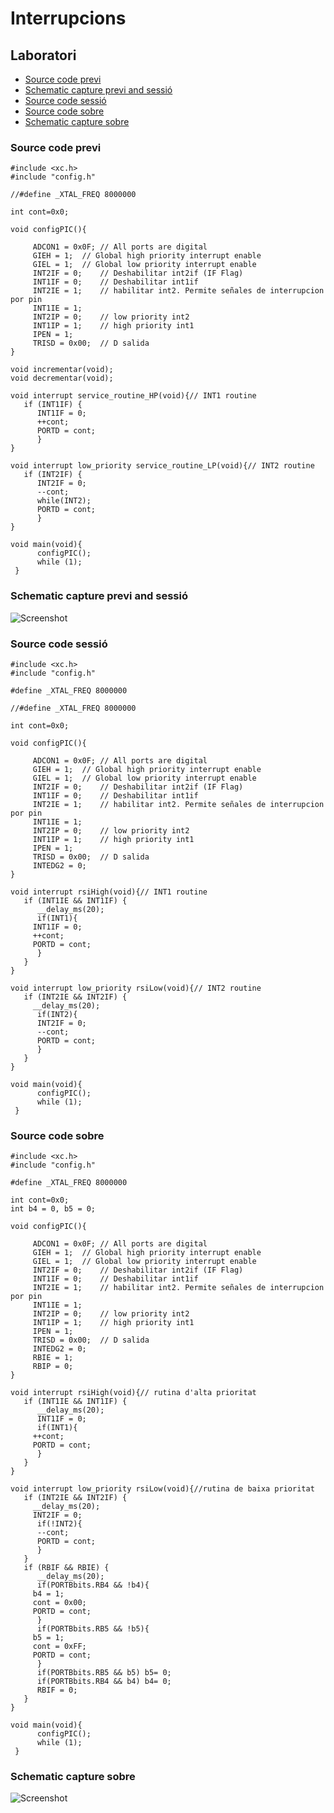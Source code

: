 # Interrupcions

## Laboratori

- [Source code previ](#source-code-previ)
- [Schematic capture previ and sessió](#schematic-capture-previ-and-sessió)
- [Source code sessió](#source-code-sessió)
- [Source code sobre](#source-code-sobre)
- [Schematic capture sobre](#schematic-capture-sobre)

### Source code previ

```
#include <xc.h>
#include "config.h"

//#define _XTAL_FREQ 8000000 

int cont=0x0;

void configPIC(){
   
 	 ADCON1 = 0x0F; // All ports are digital
	 GIEH = 1;	// Global high priority interrupt enable
	 GIEL = 1;	// Global low priority interrupt enable
	 INT2IF = 0;	// Deshabilitar int2if (IF Flag)
	 INT1IF = 0;	// Deshabilitar int1if
	 INT2IE = 1;	// habilitar int2. Permite señales de interrupcion por pin
	 INT1IE = 1;
	 INT2IP = 0;	// low priority int2
	 INT1IP = 1;	// high priority int1
	 IPEN = 1;
	 TRISD = 0x00;  // D salida
}

void incrementar(void);
void decrementar(void);

void interrupt service_routine_HP(void){// INT1 routine
   if (INT1IF) {
      INT1IF = 0;
      ++cont;
      PORTD = cont;
      }
}

void interrupt low_priority service_routine_LP(void){// INT2 routine
   if (INT2IF) {	
      INT2IF = 0;
      --cont;
      while(INT2);
      PORTD = cont;
      }
}

void main(void){
      configPIC();
      while (1);
 }
```

### Schematic capture previ and sessió

![Screenshot](https://github.com/srmeeseeks/CI-FIB/blob/master/L6/L6-previ%26sessio.JPG)

### Source code sessió

```
#include <xc.h>
#include "config.h"

#define _XTAL_FREQ 8000000 

//#define _XTAL_FREQ 8000000 

int cont=0x0;

void configPIC(){
   
 	 ADCON1 = 0x0F; // All ports are digital
	 GIEH = 1;	// Global high priority interrupt enable
	 GIEL = 1;	// Global low priority interrupt enable
	 INT2IF = 0;	// Deshabilitar int2if (IF Flag)
	 INT1IF = 0;	// Deshabilitar int1if
	 INT2IE = 1;	// habilitar int2. Permite señales de interrupcion por pin
	 INT1IE = 1;
	 INT2IP = 0;	// low priority int2
	 INT1IP = 1;	// high priority int1
	 IPEN = 1;
	 TRISD = 0x00;  // D salida
	 INTEDG2 = 0;
}

void interrupt rsiHigh(void){// INT1 routine
   if (INT1IE && INT1IF) {
      __delay_ms(20);
      if(INT1){
	 INT1IF = 0;
	 ++cont;
	 PORTD = cont;
      }
   }
}

void interrupt low_priority rsiLow(void){// INT2 routine
   if (INT2IE && INT2IF) {
     __delay_ms(20);
      if(INT2){ 
      INT2IF = 0;
      --cont;
      PORTD = cont;
      }
   }
}

void main(void){
      configPIC();
      while (1);
 }
```

### Source code sobre

```
#include <xc.h>
#include "config.h"

#define _XTAL_FREQ 8000000  

int cont=0x0;
int b4 = 0, b5 = 0;

void configPIC(){
   
 	 ADCON1 = 0x0F; // All ports are digital
	 GIEH = 1;	// Global high priority interrupt enable
	 GIEL = 1;	// Global low priority interrupt enable
	 INT2IF = 0;	// Deshabilitar int2if (IF Flag)
	 INT1IF = 0;	// Deshabilitar int1if
	 INT2IE = 1;	// habilitar int2. Permite señales de interrupcion por pin
	 INT1IE = 1;
	 INT2IP = 0;	// low priority int2
	 INT1IP = 1;	// high priority int1
	 IPEN = 1;
	 TRISD = 0x00;  // D salida
	 INTEDG2 = 0;
	 RBIE = 1;
	 RBIP = 0;
}

void interrupt rsiHigh(void){// rutina d'alta prioritat
   if (INT1IE && INT1IF) {
      __delay_ms(20);
      INT1IF = 0;
      if(INT1){
	 ++cont;
	 PORTD = cont;
      }
   }
}

void interrupt low_priority rsiLow(void){//rutina de baixa prioritat
   if (INT2IE && INT2IF) {
     __delay_ms(20);
     INT2IF = 0;
      if(!INT2){ 
      --cont;
      PORTD = cont;
      }
   }
   if (RBIF && RBIE) {
      __delay_ms(20);
      if(PORTBbits.RB4 && !b4){
	 b4 = 1;
	 cont = 0x00;
	 PORTD = cont;
      }
      if(PORTBbits.RB5 && !b5){
	 b5 = 1;
	 cont = 0xFF;
	 PORTD = cont;
      }
      if(PORTBbits.RB5 && b5) b5= 0;
      if(PORTBbits.RB4 && b4) b4= 0;
      RBIF = 0;
   }
}

void main(void){
      configPIC();
      while (1);
 }
```

### Schematic capture sobre

![Screenshot](https://github.com/srmeeseeks/CI-FIB/blob/master/L6/L6-sobre.JPG)

